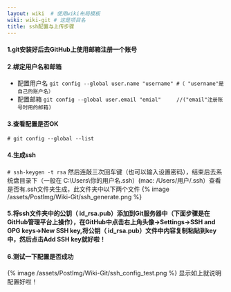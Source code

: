 ```yaml
---
layout: wiki  # 使用wiki布局模板
wiki: wiki-git # 这是项目名
title: ssh配置与上传步骤
---
```


#### 1.git安装好后去GitHub上使用邮箱注册一个账号
#### 2.绑定用户名和邮箱
- 配置用户名 
`git config --global user.name "username" #（ "username"是自己的账户名） `
- 配置邮箱 
`git config --global user.email "emial" 	//("email"注册账号时用的邮箱)`
#### 3.查看配置是否OK
`# git config --global --list`
 
#### 4.生成ssh
`# ssh-keygen -t rsa`
然后连敲三次回车键（也可以输入设置密码），结束后去系统盘目录下（一般在 C:\Users\你的用户名\.ssh）(mac: /Users/用户/.ssh）查看是否有.ssh文件夹生成，此文件夹中以下两个文件
{% image /assets/PostImg/Wiki-Git/ssh_generate.png %}

#### 5.将ssh文件夹中的公钥（ id_rsa.pub）添加到Git服务器中（下面步骤是在GitHub管理平台上操作），在GitHub中点击右上角头像->Settings->SSH and GPG keys->New SSH key,将公钥（ id_rsa.pub）文件中内容复制粘贴到key中，然后点击Add SSH key就好啦！

#### 6.测试一下配置是否成功
{% image /assets/PostImg/Wiki-Git/ssh_config_test.png %}
显示如上就说明配置好啦！
